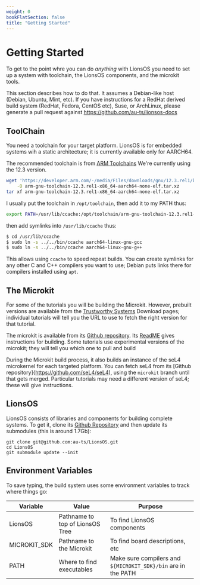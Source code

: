 ```yaml
---
weight: 0
bookFlatSection: false
title: "Getting Started"
---
```


# Getting Started

To get to the point whre you can do _anything_ with LionsOS you need
to set up a system with toolchain, the LionsOS components, and the
microkit tools.

This section describes how to do that.  It assumes a Debian-like host
(Debian, Ubuntu, Mint, etc).  If you have instructions for a RedHat
derived build system (RedHat, Fedora, CentOS etc), Suse, or ArchLinux,
please generate a pull request against
https://github.com/au-ts/lionsos-docs

## ToolChain
You need a toolchain for your target platform.  LionsOS is for
embedded systems wih a static architecture; it is currently available
only for AARCH64.

The recommended toolchain is from [ARM
Toolchains](https://developer.arm.com/downloads/-/arm-gnu-toolchain-downloads)
We're currently using the 12.3 version.

```sh
wget 'https://developer.arm.com/-/media/Files/downloads/gnu/12.3.rel1/binrel/arm-gnu-toolchain-12.3.rel1-x86_64-aarch64-none-elf.tar.xz?rev=a8bbb76353aa44a69ce6b11fd560142d&hash=20124930455F791137DDEA1F0AF79B10' \
    -O arm-gnu-toolchain-12.3.rel1-x86_64-aarch64-none-elf.tar.xz
tar xf arm-gnu-toolchain-12.3.rel1-x86_64-aarch64-none-elf.tar.xz
```

I usually put the toolchain in `/opt/toolchain`, then add it to my
PATH thus:
```sh
export PATH=/usr/lib/ccache:/opt/toolchain/arm-gnu-toolchain-12.3.rel1-x86_64-aarch64-none-elf/bin/:$PATH
```
then add symlinks into `/usr/lib/ccache` thus:
```sh
$ cd /usr/lib/ccache
$ sudo ln -s ../../bin/ccache aarch64-linux-gnu-gcc
$ sudo ln -s ../../bin/ccache aarch64-linux-gnu-g++
```

This allows using `ccache` to speed repeat builds.  You can create
symlinks for any other C and C++ compilers you want to use; Debian
puts links there for compilers installed using `apt`.

## The Microkit

For some of the tutorials you will be building the Microkit.  However,
prebuilt versions are available from the [Trustworthy
Systems](https://trustworthy.systems) Download pages; individual
tutorials will tell you the URL to use to fetch the right version for
that tutorial.

The microkit is available from its [Github
repository](https://github.com/seL4/microkit).  Its
[ReadME](https://github.com/seL4/microkit) gives instructions for
building.  Some tutorials use experimental versions of the microkit;
they will tell you which one to pull and build

During the Microkit build process, it also builds an instance of the
seL4 microkernel for each targeted platform.  You can fetch seL4 from
its [Github repository]{https://github.com/seL4/seL4), using the
`microkit` branch until that gets merged.  Particular tutorials may
need a different version of seL4; these will give instructions.

## LionsOS

LionsOS consists of libraries and components for building complete
systems.  To get it, clone its [Github
Repository](https://github.com/au-ts/LionsOS) and then update its
submodules (this is around 1.7Gb):
```
git clone git@github.com:au-ts/LionsOS.git
cd LionsOS
git submodule update --init
```

## Environment Variables
To save typing, the  build system uses some environment variables to
track where things go:

| Variable | Value | Purpose |
|----------|-------|---------|
| LionsOS  | Pathname to top of LionsOS Tree | To find LionsOS components |
| MICROKIT_SDK | Pathname to the Microkit | To find board descriptions, etc |
| PATH     | Where to find executables | Make sure compilers and `${MICROKIT_SDK}/bin` are in the PATH |

